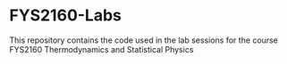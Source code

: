 # FYS2160-Labs
This repository contains the code used in the lab sessions for the course FYS2160 Thermodynamics and Statistical Physics
